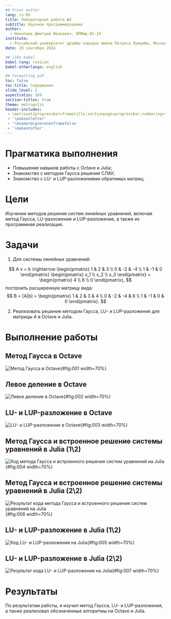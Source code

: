 ```yaml
---
## Front matter
lang: ru-RU
title: Лабораторная работа №4
subtitle: Научное программирование
author:
  - Николаев Дмитрий Иванович, НПМмд-02-24
institute:
  - Российский университет дружбы народов имени Патриса Лумумбы, Москва, Россия
date: 29 сентября 2024

## i18n babel
babel-lang: russian
babel-otherlangs: english

## Formatting pdf
toc: false
toc-title: Содержание
slide_level: 2
aspectratio: 169
section-titles: true
theme: metropolis
header-includes:
 - \metroset{progressbar=frametitle,sectionpage=progressbar,numbering=fraction}
 - '\makeatletter'
 - '\beamer@ignorenonframefalse'
 - '\makeatother'
---
```


# Прагматика выполнения

- Повышение навыков работы с Octave и Julia;
- Знакомство с методом Гаусса решения СЛАУ;
- Знакомство с LU- и LUP-разложениями обратимых матриц.

# Цели

Изучение методов решения систем линейных уравнений, включая метод Гаусса, LU-разложение и LUP-разложение, а также их программная реализация.

# Задачи

1. Для системы линейных уравнений:

$$
A x = b \rightarrow \begin{pmatrix} 1 & 2 & 3 \\ 0 & -2 & -4 \\ 1 & -1 & 0 \end{pmatrix} \begin{pmatrix} x_1 \\ x_2 \\ x_3 \end{pmatrix} = \begin{pmatrix} 4 \\ 6 \\ 0 \end{pmatrix},
$$
построить расширенную матрицу вида:
$$
B = [A|b] = \begin{pmatrix} 1 & 2 & 3 & 4 \\ 0 & -2 & -4 & 6 \\ 1 & -1 & 0 & 0 \end{pmatrix}.
$$

2. Реализовать решение методом Гаусса, LU- и LUP-разложения для матрицы $A$ в Octave и Julia.

# Выполнение работы

## Метод Гаусса в Octave

![Метод Гаусса в Octave](image/1.png){#fig:001 width=70%}

## Левое деление в Octave

![Левое деление в Octave](image/2.png){#fig:002 width=70%}

## LU- и LUP-разложение в Octave

![LU- и LUP-разложение в Octave](image/3.png){#fig:003 width=70%}

## Метод Гаусса и встроенное решение системы уравнений в Julia (1\2)

![Код метода Гаусса и встроенного решения систем уравнений на Julia](image/4.png){#fig:004 width=70%}

## Метод Гаусса и встроенное решение системы уравнений в Julia (2\2)

![Результат кода метода Гаусса и встроенного решения систем уравнений на Julia](image/6.png){#fig:006 width=70%}

## LU- и LUP-разложение в Julia (1\2)

![Код LU- и LUP-разложения на Julia](image/5.png){#fig:005 width=70%}

## LU- и LUP-разложение в Julia (2\2)

![Результат кода LU- и LUP-разложения на Julia](image/7.png){#fig:007 width=70%}

# Результаты

По результатам работы, я изучил метод Гаусса, LU- и LUP-разложения, а также реализовал обозначенные алгоритмы на Octave и Julia.
